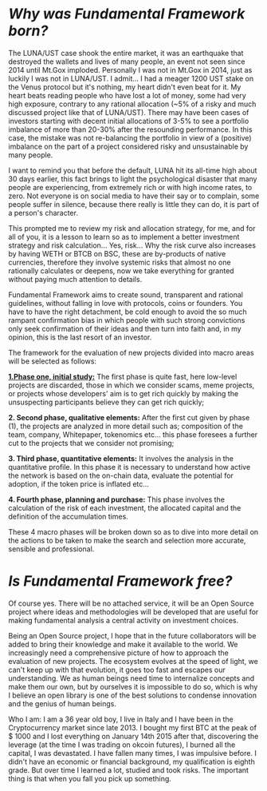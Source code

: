 # _**Why was Fundamental Framework born?**_

The LUNA/UST case shook the entire market, it was an earthquake that destroyed the wallets and lives of many people, an event not seen since 2014 until Mt.Gox imploded. Personally I was not in Mt.Gox in 2014, just as luckily I was not in LUNA/UST. I admit… I had a meager 1200 UST stake on the Venus protocol but it's nothing, my heart didn't even beat for it.
My heart beats reading people who have lost a lot of money, some had very high exposure, contrary to any rational allocation (~5% of a risky and much discussed project like that of LUNA/UST). There may have been cases of investors starting with decent initial allocations of 3-5% to see a portfolio imbalance of more than 20-30% after the resounding performance. In this case, the mistake was not re-balancing the portfolio in view of a (positive) imbalance on the part of a project considered risky and unsustainable by many people.

I want to remind you that before the default, LUNA hit its all-time high about 30 days earlier, this fact brings to light the psychological disaster that many people are experiencing, from extremely rich or with high income rates, to zero. Not everyone is on social media to have their say or to complain, some people suffer in silence, because there really is little they can do, it is part of a person's character.

This prompted me to review my risk and allocation strategy, for me, and for all of you, it is a lesson to learn so as to implement a better investment strategy and risk calculation... Yes, risk... Why the risk curve also increases by having WETH or BTCB on BSC, these are by-products of native currencies, therefore they involve systemic risks that almost no one rationally calculates or deepens, now we take everything for granted without paying much attention to details.

Fundamental Framework aims to create sound, transparent and rational guidelines, without falling in love with protocols, coins or founders. You have to have the right detachment, be cold enough to avoid the so much rampant confirmation bias in which people with such strong convictions only seek confirmation of their ideas and then turn into faith and, in my opinion, this is the last resort of an investor.

The framework for the evaluation of new projects divided into macro areas will be selected as follows:

**[1.Phase one, initial study:](https://github.com/FundamentalFramework/Framework/blob/main/1.NewProjectStudyPhase.adoc)** The first phase is quite fast, here low-level projects are discarded, those in which we consider scams, meme projects, or projects whose developers' aim is to get rich quickly by making the unsuspecting participants believe they can get rich quickly;


**2. Second phase, qualitative elements:** After the first cut given by phase (1), the projects are analyzed in more detail such as; composition of the team, company, Whitepaper, tokenomics etc… this phase foresees a further cut to the projects that we consider not promising;



**3. Third phase, quantitative elements:** It involves the analysis in the quantitative profile. In this phase it is necessary to understand how active the network is based on the on-chain data, evaluate the potential for adoption, if the token price is inflated etc...


**4. Fourth phase, planning and purchase:** This phase involves the calculation of the risk of each investment, the allocated capital and the definition of the accumulation times.

These 4 macro phases will be broken down so as to dive into more detail on the actions to be taken to make the search and selection more accurate, sensible and professional.


# _**Is Fundamental Framework free?**_

Of course yes. There will be no attached service, it will be an Open Source project where ideas and methodologies will be developed that are useful for making fundamental analysis a central activity on investment choices.

Being an Open Source project, I hope that in the future collaborators will be added to bring their knowledge and make it available to the world. We increasingly need a comprehensive picture of how to approach the evaluation of new projects. The ecosystem evolves at the speed of light, we can't keep up with that evolution, it goes too fast and escapes our understanding.
We as human beings need time to internalize concepts and make them our own, but by ourselves it is impossible to do so, which is why I believe an open library is one of the best solutions to condense innovation and the genius of human beings.


Who I am: I am a 36 year old boy, I live in Italy and I have been in the Cryptocurrency market since late 2013. I bought my first BTC at the peak of $ 1000 and I lost everything on January 14th 2015 after that, discovering the leverage (at the time I was trading on okcoin futures), I burned all the capital, I was devastated.
I have fallen many times, I was impulsive before. I didn't have an economic or financial background, my qualification is eighth grade. But over time I learned a lot, studied and took risks.
The important thing is that when you fall you pick up something.
